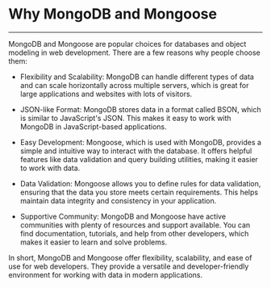 # Why MongoDB and Mongoose
***

MongoDB and Mongoose are popular choices for databases and object modeling in web development. There are a few reasons why people choose them:

- Flexibility and Scalability: MongoDB can handle different types of data and can scale horizontally across multiple servers, which is great for large applications and websites with lots of visitors.

- JSON-like Format: MongoDB stores data in a format called BSON, which is similar to JavaScript's JSON. This makes it easy to work with MongoDB in JavaScript-based applications.

- Easy Development: Mongoose, which is used with MongoDB, provides a simple and intuitive way to interact with the database. It offers helpful features like data validation and query building utilities, making it easier to work with data.

- Data Validation: Mongoose allows you to define rules for data validation, ensuring that the data you store meets certain requirements. This helps maintain data integrity and consistency in your application.

- Supportive Community: MongoDB and Mongoose have active communities with plenty of resources and support available. You can find documentation, tutorials, and help from other developers, which makes it easier to learn and solve problems.

In short, MongoDB and Mongoose offer flexibility, scalability, and ease of use for web developers. They provide a versatile and developer-friendly environment for working with data in modern applications.
